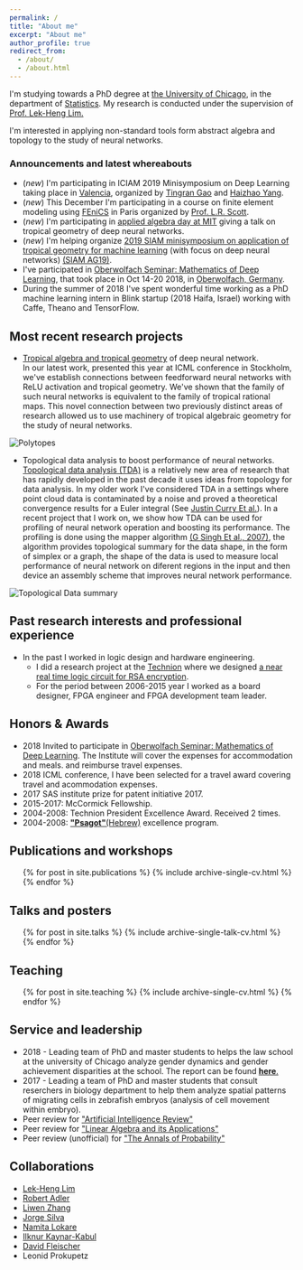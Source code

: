 ```yaml
---
permalink: /
title: "About me"
excerpt: "About me"
author_profile: true
redirect_from: 
  - /about/
  - /about.html
---
```



I'm studying towards a PhD degree at [the University of Chicago](https://www.uchicago.edu/), in the department of [Statistics](https://galton.uchicago.edu/). My research is conducted under the supervision of [Prof. Lek-Heng Lim.](https://www.stat.uchicago.edu/~lekheng/)

I'm interested in applying non-standard tools form abstract algebra and topology to the study of neural networks. 


### Announcements and latest whereabouts
- (_new_) I'm participating in ICIAM 2019 Minisymposium on Deep Learning taking place in [Valencia](https://en.wikipedia.org/wiki/Valencia), organized by [Tingran Gao](https://gaotingran.com/) and [Haizhao Yang](http://www.math.nus.edu.sg/~matyh/). 
- (_new_) This December I'm participating in a course on finite element modeling using [FEniCS](https://fenicsproject.org/) in Paris organized by [Prof. L.R. Scott](http://people.cs.uchicago.edu/~ridg/). 
- (_new_) I'm participating in [applied algebra day at MIT](http://math.mit.edu/~erobeva/seminar.html) giving a talk on tropical geometry of deep neural networks. 
- (_new_) I'm helping organize [2019 SIAM minisymposium on application of tropical
geometry for machine learning](http://wiki.siam.org/siag-ag/index.php/SIAM_AG_19_Proposed_Minisymposia) (with focus on deep neural networks) [(SIAM AG19)](https://www.siam.org/Conferences/CM/Main/ag19). 
- I've participated in [Oberwolfach Seminar: Mathematics of Deep Learning](https://www.mfo.de/occasion/1842b/www_view), that took place in Oct 14-20 2018, in [Oberwolfach, Germany](https://en.wikipedia.org/wiki/Oberwolfach). 
- During the summer of 2018  I've spent wonderful time working as a PhD machine learning intern in Blink startup (2018 Haifa, Israel) working with Caffe, Theano and TensorFlow.  


## Most recent research projects

* [Tropical algebra and tropical geometry](https://en.wikipedia.org/wiki/Tropical_geometry) of deep neural network.   
In our latest work, presented this year at ICML conference in Stockholm, we've establish connections
between feedforward neural networks with ReLU activation and tropical
geometry. We've shown that the family of such neural networks is equivalent
to the family of tropical rational maps. This novel connection between two previously distinct areas of research allowed us to use machinery of tropical algebraic geometry for the study of neural networks. 

![Polytopes](https://sgregnt.github.io/images/tropical.png "Polytopes")


* Topological data analysis to boost performance of neural networks. 
[Topological data analysis (TDA)](https://en.wikipedia.org/wiki/Topological_data_analysis) is a relatively
new area of research that has rapidly developed in the past decade it
uses ideas from topology for data analysis. In my older work
I've considered TDA in a settings where point cloud data is
contaminated by a noise and proved a theoretical convergence results for
a Euler integral (See [Justin Curry Et al.](https://www.math.upenn.edu/~ghrist/preprints/eulertome.pdf)). In a recent project that I work on, we show how TDA can be used for profiling
of neural network operation and boosting its performance. The profiling
is done using the mapper algorithm [(G Singh Et al., 2007)](https://research.math.osu.edu/tgda/mapperPBG.pdf), the algorithm provides topological
summary for the data shape, in the form of simplex or a graph, the shape
of the data is used to measure local performance of neural network on
diferent regions in the input and  then device an assembly scheme that improves
neural network performance.

![Topological Data summary](https://sgregnt.github.io/images/tda.png "Topological Data summary")


## Past research interests and professional experience

- In the past I worked in logic design and hardware engineering. 
    - I did a research project at the [Technion](https://www.technion.ac.il/en/home-2/) where we designed [a near real time logic circuit for RSA encryption](https://ieeexplore.ieee.org/abstract/document/5386066). 
    - For the period between 2006-2015 year I worked as a board designer, FPGA engineer and FPGA development team leader. 

## Honors & Awards

* 2018 Invited to participate in [Oberwolfach Seminar: Mathematics of Deep Learning](). The Institute will cover the expenses for accommodation and meals. and reimburse travel expenses.
* 2018 ICML conference, I have been selected for a travel award covering travel and acommodation expenses.
* 2017 SAS institute prize for patent initiative 2017.
* 2015-2017: McCormick Fellowship. 
* 2004-2008: Technion President Excellence Award. Received 2 times.
* 2004-2008: [__"Psagot"__(Hebrew)](https://he.wikipedia.org/wiki/%D7%AA%D7%95%D7%9B%D7%A0%D7%99%D7%AA_%D7%A4%D7%A1%D7%92%D7%95%D7%AA) excellence program.



## Publications and workshops

  <ul>{% for post in site.publications %}
    {% include archive-single-cv.html %}
  {% endfor %}</ul>
  
## Talks and posters

  <ul>{% for post in site.talks %}
    {% include archive-single-talk-cv.html %}
  {% endfor %}</ul>
  
## Teaching

  <ul>{% for post in site.teaching %}
    {% include archive-single-cv.html %}
  {% endfor %}</ul>
  
## Service and leadership

* 2018 - Leading team of PhD and master students to helps the law school at the university of Chicago analyze gender dynamics and gender achievement disparities at the school. The report can be found [__here__.](https://www.law.uchicago.edu/files/2018-05/wap_final.pdf) 
* 2017 - Leading a team of PhD and master students that consult reserchers in biology department to help them analyze spatial patterns of migrating cells in zebrafish embryos (analysis of cell movement within embryo).
* Peer review for ["Artificial Intelligence Review"](https://link.springer.com/journal/10462)
* Peer review for ["Linear Algebra and its Applications"](https://www.sciencedirect.com/journal/linear-algebra-and-its-applications)
* Peer review (unofficial) for ["The Annals of Probability"](https://www.imstat.org/journals-and-publications/annals-of-probability/)


## Collaborations
* [Lek-Heng Lim](https://www.stat.uchicago.edu/~lekheng/) 
* [Robert Adler](https://robert.net.technion.ac.il/)
* [Liwen Zhang](https://newtraell.cs.uchicago.edu/people/liwenz)
* [Jorge Silva](https://scholar.google.com/citations?user=rZ8yeAkAAAAJ&hl=en)
* [Namita Lokare](https://scholar.google.com/citations?user=gEmpXL0AAAAJ&hl=en)
* [Ilknur Kaynar-Kabul](https://blogs.sas.com/content/author/ilknurkaynarkabul/)
* [David Fleischer](https://il.linkedin.com/in/davidfleischer)
* Leonid Prokupetz



